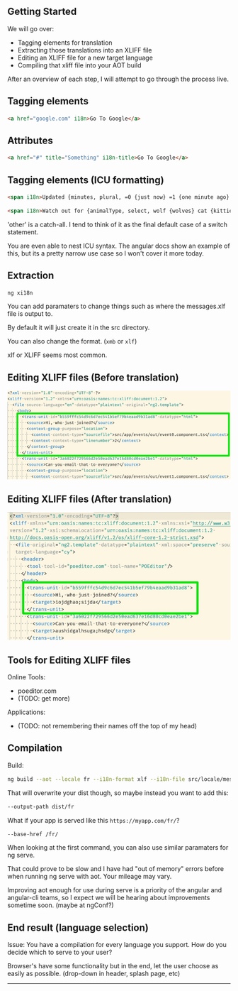 ## Getting Started

We will go over:

- Tagging elements for translation
- Extracting those translations into an XLIFF file
- Editing an XLIFF file for a new target language
- Compiling that xliff file into your AOT build

<div class="notes">
After an overview of each step, I will attempt to go through the process live.
</div>

## Tagging elements

```html
<a href="google.com" i18n>Go To Google</a>
```

## Attributes

```html
<a href="#" title="Something" i18n-title>Go To Google</a>
```

## Tagging elements (ICU formatting)

```html
<span i18n>Updated {minutes, plural, =0 {just now} =1 {one minute ago} other {{{minutes}} minutes ago}}</span>
```

```html
<span i18n>Watch out for {animalType, select, wolf {wolves} cat {kitties} other {animals}}</span>
```

<div class="notes">
'other' is a catch-all. I tend to think of it as the final default case of a switch statement.

You are even able to nest ICU syntax. The angular docs show an example of this, but its a pretty narrow use case so I won't cover it more today.
</div>

## Extraction

```bash
ng xi18n
```

<div class="notes">
You can add paramaters to change things such as where the messages.xlf file is output to.

By default it will just create it in the src directory.

You can also change the format. (`xmb` or `xlf`)

xlf or XLIFF seems most common.
</div>

## Editing XLIFF files (Before translation)

![The starting xliff after extraction](./assets/messages_base_xliff.jpg)

## Editing XLIFF files (After translation)

![The resulting xliff after translation](./assets/messages_gibberish_xliff.jpg)

## Tools for Editing XLIFF files

Online Tools:

- poeditor.com
- (TODO: get more)

Applications:

- (TODO: not remembering their names off the top of my head)

## Compilation

Build:

```bash
ng build --aot --locale fr --i18n-format xlf --i18n-file src/locale/messages.fr.xlf --missing-translation error
```

That will overwrite your dist though, so maybe instead you want to add this:

```bash
--output-path dist/fr
```

What if your app is served like this `https://myapp.com/fr/`?

```bash
--base-href /fr/
```

<div class="notes">
When looking at the first command, you can also use similar paramaters for ng serve.

That could prove to be slow and I have had "out of memory" errors before when running ng serve with aot. Your mileage may vary.

Improving aot enough for use during serve is a priority of the angular and angular-cli teams, so I expect we will be hearing about improvements sometime soon. (maybe at ngConf?)
</div>

## End result (language selection)

Issue: You have a compilation for every language you support. How do you decide which to serve to your user?

Browser's have some functionality but in the end, let the user choose as easily as possible. (drop-down in header, splash page, etc)

---
